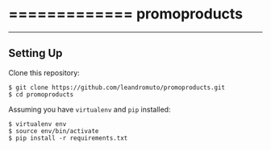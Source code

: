 =============
promoproducts
=============

----------
Setting Up
----------

Clone this repository:

```
$ git clone https://github.com/leandromuto/promoproducts.git
$ cd promoproducts
```

Assuming you have `virtualenv` and `pip` installed:

```
$ virtualenv env
$ source env/bin/activate
$ pip install -r requirements.txt
```
